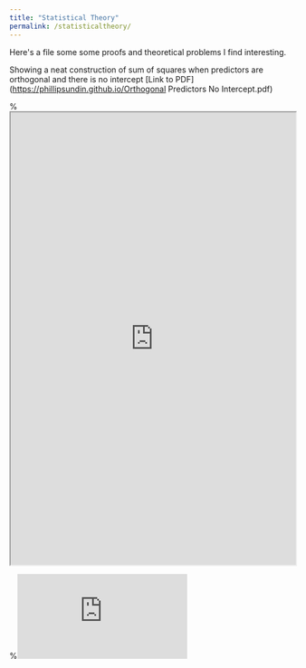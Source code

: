 ```yaml
---	
title: "Statistical Theory"	
permalink: /statisticaltheory/	
---	
```


Here's a file some some proofs and theoretical problems I find interesting.	

Showing a neat construction of sum of squares when predictors are orthogonal and there is no intercept [Link to PDF](https://phillipsundin.github.io/Orthogonal Predictors No Intercept.pdf) 	

% <iframe src="https://phillipsundin.github.io/Resume_Sundin_Phillip.pdf" width = "100%" height="800em"></iframe>	

%<embed src="https://phillipsundin.github.io/Resume_Sundin_Phillip.pdf" type="application/pdf" />	
